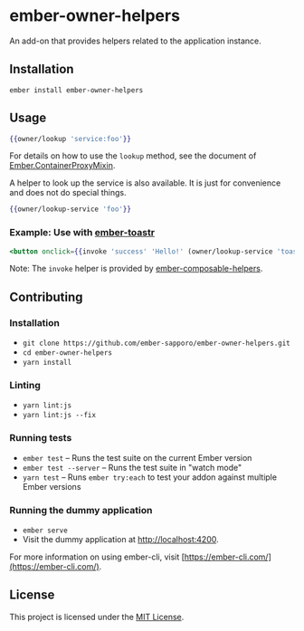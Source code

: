 ember-owner-helpers
==============================================================================

An add-on that provides helpers related to the application instance.

Installation
------------------------------------------------------------------------------

```
ember install ember-owner-helpers
```


Usage
------------------------------------------------------------------------------

``` hbs
{{owner/lookup 'service:foo'}}
```

For details on how to use the `lookup` method, see the document of [Ember.ContainerProxyMixin](https://emberjs.com/api/ember/3.0/classes/ContainerProxyMixin).

A helper to look up the service is also available. It is just for convenience and does not do special things.

``` hbs
{{owner/lookup-service 'foo'}}
```

### Example: Use with [ember-toastr](https://github.com/knownasilya/ember-toastr)

``` hbs
<button onclick={{invoke 'success' 'Hello!' (owner/lookup-service 'toast')}}>
```

Note: The `invoke` helper is provided by [ember-composable-helpers](https://github.com/DockYard/ember-composable-helpers).


Contributing
------------------------------------------------------------------------------

### Installation

* `git clone https://github.com/ember-sapporo/ember-owner-helpers.git`
* `cd ember-owner-helpers`
* `yarn install`

### Linting

* `yarn lint:js`
* `yarn lint:js --fix`

### Running tests

* `ember test` – Runs the test suite on the current Ember version
* `ember test --server` – Runs the test suite in "watch mode"
* `yarn test` – Runs `ember try:each` to test your addon against multiple Ember versions

### Running the dummy application

* `ember serve`
* Visit the dummy application at [http://localhost:4200](http://localhost:4200).

For more information on using ember-cli, visit [https://ember-cli.com/](https://ember-cli.com/).

License
------------------------------------------------------------------------------

This project is licensed under the [MIT License](LICENSE.md).
